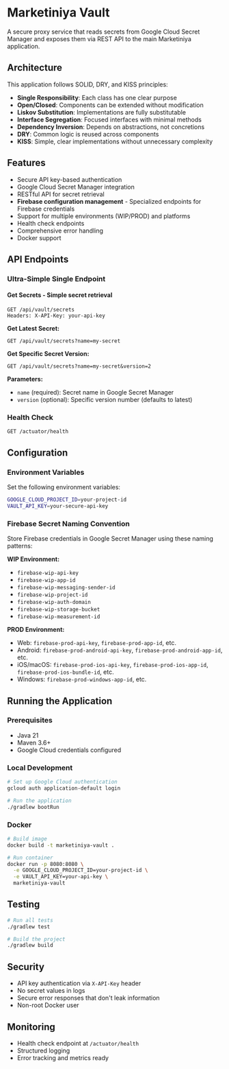 # Marketiniya Vault

A secure proxy service that reads secrets from Google Cloud Secret Manager and exposes them via REST API to the main Marketiniya application.

## Architecture

This application follows SOLID, DRY, and KISS principles:

- **Single Responsibility**: Each class has one clear purpose
- **Open/Closed**: Components can be extended without modification
- **Liskov Substitution**: Implementations are fully substitutable
- **Interface Segregation**: Focused interfaces with minimal methods
- **Dependency Inversion**: Depends on abstractions, not concretions
- **DRY**: Common logic is reused across components
- **KISS**: Simple, clear implementations without unnecessary complexity

## Features

- Secure API key-based authentication
- Google Cloud Secret Manager integration
- RESTful API for secret retrieval
- **Firebase configuration management** - Specialized endpoints for Firebase credentials
- Support for multiple environments (WIP/PROD) and platforms
- Health check endpoints
- Comprehensive error handling
- Docker support

## API Endpoints

### Ultra-Simple Single Endpoint

#### Get Secrets - Simple secret retrieval

```
GET /api/vault/secrets
Headers: X-API-Key: your-api-key
```

**Get Latest Secret:**
```
GET /api/vault/secrets?name=my-secret
```

**Get Specific Secret Version:**
```
GET /api/vault/secrets?name=my-secret&version=2
```

**Parameters:**
- `name` (required): Secret name in Google Secret Manager
- `version` (optional): Specific version number (defaults to latest)

### Health Check
```
GET /actuator/health
```

## Configuration

### Environment Variables

Set the following environment variables:

```bash
GOOGLE_CLOUD_PROJECT_ID=your-project-id
VAULT_API_KEY=your-secure-api-key
```

### Firebase Secret Naming Convention

Store Firebase credentials in Google Secret Manager using these naming patterns:

**WIP Environment:**
- `firebase-wip-api-key`
- `firebase-wip-app-id`
- `firebase-wip-messaging-sender-id`
- `firebase-wip-project-id`
- `firebase-wip-auth-domain`
- `firebase-wip-storage-bucket`
- `firebase-wip-measurement-id`

**PROD Environment:**
- Web: `firebase-prod-api-key`, `firebase-prod-app-id`, etc.
- Android: `firebase-prod-android-api-key`, `firebase-prod-android-app-id`, etc.
- iOS/macOS: `firebase-prod-ios-api-key`, `firebase-prod-ios-app-id`, `firebase-prod-ios-bundle-id`, etc.
- Windows: `firebase-prod-windows-app-id`, etc.

## Running the Application

### Prerequisites
- Java 21
- Maven 3.6+
- Google Cloud credentials configured

### Local Development
```bash
# Set up Google Cloud authentication
gcloud auth application-default login

# Run the application
./gradlew bootRun
```

### Docker
```bash
# Build image
docker build -t marketiniya-vault .

# Run container
docker run -p 8080:8080 \
  -e GOOGLE_CLOUD_PROJECT_ID=your-project-id \
  -e VAULT_API_KEY=your-api-key \
  marketiniya-vault
```

## Testing

```bash
# Run all tests
./gradlew test

# Build the project
./gradlew build
```

## Security

- API key authentication via `X-API-Key` header
- No secret values in logs
- Secure error responses that don't leak information
- Non-root Docker user

## Monitoring

- Health check endpoint at `/actuator/health`
- Structured logging
- Error tracking and metrics ready
